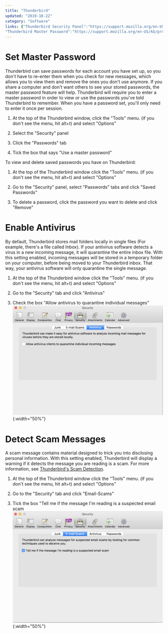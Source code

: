 ```yaml
---
title: "Thunderbird"
updated: "2019-10-22"
category: "Software"
links: {"Thunderbird Security Panel":"https://support.mozilla.org/en-US/kb/security-panel-settings-in-thunderbird",
"Thunderbird Master Password":"https://support.mozilla.org/en-US/kb/protect-your-thunderbird-passwords-master-password"}
---
```


Set Master Password
===================

Thunderbird can save passwords for each account you have set up, so you don't have to re-enter them when you check for new messages, which allows you to view them and remove the ones you don't use anymore. If you share a computer and don't want others to see your stored passwords, the master password feature will help. Thunderbird will require you to enter a master password in order to view or use the passwords you've told Thunderbird to remember. When you have a password set, you'll only need to enter it once per session.

1.  At the top of the Thunderbird window, click the "Tools" menu. (if you don't see the menu, hit alt+t) and select "Options"

2.  Select the "Security" panel

3.  Click the "Passwords" tab

4.  Tick the box that says "Use a master password"

To view and delete saved passwords you have on Thunderbird:

1.  At the top of the Thunderbird window click the "Tools" menu. (if you don't see the menu, hit alt+t) and select "Options"

2.  Go to the "Security" panel, select "Passwords" tabs and click "Saved Passwords"

3.  To delete a password, click the password you want to delete and click "Remove"

Enable Antivirus
================

By default, Thunderbird stores mail folders locally in single files (For example, there's a file called Inbox). If your antivirus software detects a virus in a new incoming message, it will quarantine the entire inbox file. With this setting enabled, incoming messages will be stored in a temporary folder on your computer, before being moved to your Thunderbird inbox. That way, your antivirus software will only quarantine the single message.

1.  At the top of the Thunderbird window click the "Tools" menu. (if you don't see the menu, hit alt+t) and select "Options"

2.  Go to the "Security" tab and click "Antivirus"

3.  Check the box "Allow antivirus to quarantine individual messages" ![](/assets/images/thunderbirdav.png){:width="50%"}

Detect Scam Messages
====================

A scam message contains material designed to trick you into disclosing personal information. With this setting enabled, Thunderbird will display a warning if it detects the message you are reading is a scam. For more information, see [Thunderbird's Scam Detection](https://support.mozilla.org/en-US/kb/thunderbirds-scam-detection).

1.  At the top of the Thunderbird window click the "Tools" menu. (if you don't see the menu, hit alt+t) and select "Options"

2.  Go to the "Security" tab and click "Email-Scams"

3.  Tick the box "Tell me if the message I'm reading is a suspected email scam ![](/assets/images/thunderbirdscam.png){:width="50%"}

